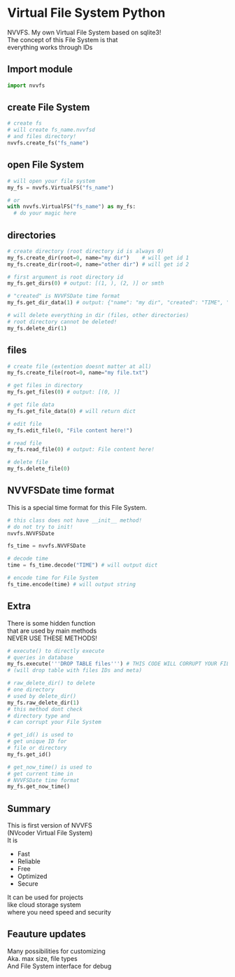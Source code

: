 # Virtual File System Python
NVVFS. My own Virtual File System based on sqlite3!  
The concept of this File System is that  
everything works through IDs  

## Import module
```python
import nvvfs
```

## create File System
```python
# create fs
# will create fs_name.nvvfsd
# and files directory!
nvvfs.create_fs("fs_name")
```

## open File System
```python
# will open your file system
my_fs = nvvfs.VirtualFS("fs_name")

# or
with nvvfs.VirtualFS("fs_name") as my_fs:
  # do your magic here
```

## directories
```python
# create directory (root directory id is always 0)
my_fs.create_dir(root=0, name="my dir")    # will get id 1
my_fs.create_dir(root=0, name="other dir") # will get id 2

# first argument is root directory id
my_fs.get_dirs(0) # output: [(1, ), (2, )] or smth

# "created" is NVVFSDate time format
my_fs.get_dir_data(1) # output: {"name": "my dir", "created": "TIME", "root": 0}

# will delete everything in dir (files, other directories)
# root directory cannot be deleted!
my_fs.delete_dir(1)
```

## files
```python
# create file (extention doesnt matter at all)
my_fs.create_file(root=0, name="my file.txt")

# get files in directory
my_fs.get_files(0) # output: [(0, )]

# get file data
my_fs.get_file_data(0) # will return dict

# edit file
my_fs.edit_file(0, "File content here!")

# read file
my_fs.read_file(0) # output: File content here!

# delete file
my_fs.delete_file(0)
```

## NVVFSDate time format
This is a special time format for this File System.

```python
# this class does not have __init__ method!
# do not try to init!
nvvfs.NVVFSDate
```

```python
fs_time = nvvfs.NVVFSDate

# decode time
time = fs_time.decode("TIME") # will output dict

# encode time for File System
fs_time.encode(time) # will output string
```

## Extra
There is some hidden function  
that are used by main methods  
NEVER USE THESE METHODS!
```python
# execute() to directly execute
# queries in database
my_fs.execute('''DROP TABLE files''') # THIS CODE WILL CORRUPT YOUR FILE SYSTEM
# (will drop table with files IDs and meta)

# raw_delete_dir() to delete
# one directory
# used by delete_dir()
my_fs.raw_delete_dir(1)
# this method dont check
# directory type and
# can corrupt your File System

# get_id() is used to
# get unique ID for
# file or directory
my_fs.get_id()

# get_now_time() is used to
# get current time in
# NVVFSDate time format
my_fs.get_now_time()
```

## Summary
This is first version of NVVFS<br>
(NVcoder Virtual File System)<br>
It is
- Fast
- Reliable
- Free
- Optimized
- Secure

It can be used for projects  
like cloud storage system  
where you need speed and security

## Feauture updates
Many possibilities for customizing  
Aka. max size, file types  
And File System interface for debug
